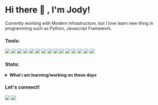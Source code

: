 # Hi there 👋 , I'm Jody!
Currently working with Modern Infrastructure, but I love learn new thing in programming such as Python, Javascript Framework.  

### Tools:
<p>
    <img src="https://img.shields.io/badge/Text%20Editor-Visual%20Studio%20Code-blue?style=for-the-badge&logo=visual%20studio%20code&logoColor=blue" />
    <img src="https://img.shields.io/badge/bash%20scripting-gray?style=for-the-badge&logo=gnubash&logoColor=white&label=%20" />
    <img src="https://img.shields.io/badge/angular-gray?style=for-the-badge&logo=angular&logoColor=white&label=%20" />
    <img src="https://img.shields.io/badge/vue-gray?style=for-the-badge&logo=vuedotjs&logoColor=white&label=%20" />
    <img src="https://img.shields.io/badge/python-gray?style=for-the-badge&logo=python&logoColor=white&label=%20" />
    <img src="https://img.shields.io/badge/proxmox-orange?style=for-the-badge&logo=proxmox&logoColor=white&label=OS%20management" />
    <img src="https://img.shields.io/badge/cisco-blue?style=for-the-badge&logo=cisco&logoColor=white&label=Networking" />
    <img src="https://img.shields.io/badge/mikrotik-blue?style=for-the-badge&logo=mikrotik&logoColor=white&label=Networking" />
    <img src="https://img.shields.io/badge/terraform-purple?style=for-the-badge&logo=terraform&logoColor=white&label=IaaC" />
    <img src="https://img.shields.io/badge/ansible-red?style=for-the-badge&logo=ansible&logoColor=white&label=automation" />
    <img src="https://img.shields.io/badge/docker-blue?style=for-the-badge&logo=docker&logoColor=white&label=containerization" />
    <img src="https://img.shields.io/badge/kubernetes-blue?style=for-the-badge&logo=kubernetes&logoColor=white&label=Container%20Management" />
    <img src="https://img.shields.io/badge/gitlab-orange?style=for-the-badge&logo=gitlab&logoColor=white&label=%20source%20control" />
    <img src="https://img.shields.io/badge/jenkins-red?style=for-the-badge&logo=jenkins&logoColor=white&label=CI%2FCD" />
    <img src="https://img.shields.io/badge/grafana-orange?style=for-the-badge&logo=grafana&logoColor=white&label=monitoring" />
</p>

### Stats:
<details>
 <summary><strong>What i am learning/working on these days</strong></summary>
    - 🔭 I’m currently working on Modern Infrastructure </br>
    - 🌱 I’m currently learning Python and Javascript Framework </br>
    - 💬 Ask me about anything.</br>
    - 📫 How to reach me: <a href="mailto:jodyheryanto18@gmail.com">Email me!</a>  </br>
    - 😄 Pronouns: He/Him </br>
    - ⚡ Fun fact: ... </br>
</details>

### Let's connect!
<p>
    <a href="https://jody.my.id" target="blank"><img src="https://img.shields.io/badge/Website-https://jody.my.id-blue?" /></a>
    <a href="https://www.linkedin.com/in/jodyheryanto" target="blank"><img src="https://img.shields.io/badge/in%2Fjodyheryanto-blue?style=flat&logo=linkedin&logoColor=white" /></a>
</p>

<!--
**jodyheryanto/jodyheryanto** is a ✨ _special_ ✨ repository because its `README.md` (this file) appears on your GitHub profile.

Here are some ideas to get you started:

- 🔭 I’m currently working on ...
- 🌱 I’m currently learning ...
- 👯 I’m looking to collaborate on ...
- 🤔 I’m looking for help with ...
- 💬 Ask me about ...
- 📫 How to reach me: ...
- 😄 Pronouns: ...
- ⚡ Fun fact: ...
-->

